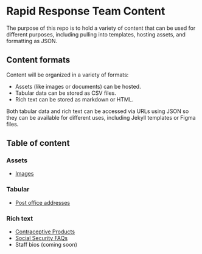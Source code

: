 # Rapid Response Team Content

The purpose of this repo is to hold a variety of content that can be used for different purposes, including pulling into templates, hosting assets, and formatting as JSON.

## Content formats

Content will be organized in a variety of formats:

- Assets (like images or documents) can be hosted.
- Tabular data can be stored as CSV files.
- Rich text can be stored as markdown or HTML.

Both tabular data and rich text can be accessed via URLs using JSON so they can be available for different uses, including Jekyll templates or Figma files.

## Table of content

### Assets
- [Images](https://bixal.github.io/rrt-content/images/)

### Tabular
- [Post office addresses](https://bixal.github.io/rrt-content/api/post-offices.json)

### Rich text
- [Contraceptive Products](https://bixal.github.io/rrt-content/contraceptive-products/)
- [Social Security FAQs](https://bixal.github.io/rrt-content/ssa-faqs.html)
- Staff bios (coming soon)